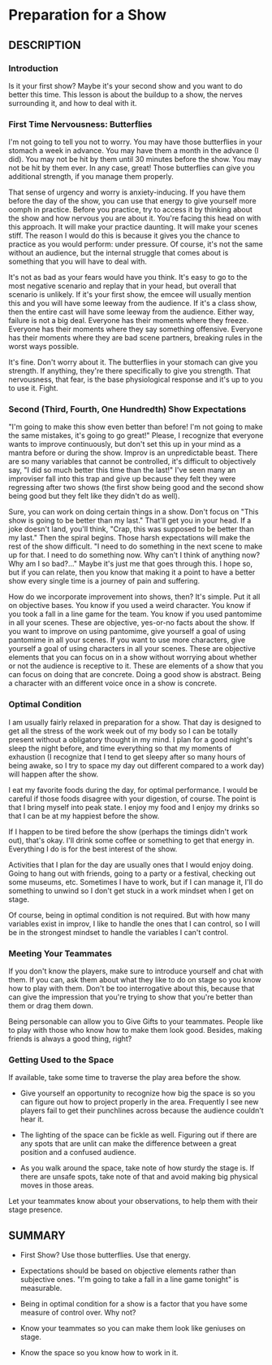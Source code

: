 ﻿# Preparation for a Show

## DESCRIPTION

### Introduction

Is it your first show? Maybe it's your second show and you want to do better this time. This lesson is about the buildup to a show, the nerves surrounding it, and how to deal with it. 

### First Time Nervousness: Butterflies

I'm not going to tell you not to worry. You may have those butterflies in your stomach a week in advance. You may have them a month in the advance (I did). You may not be hit by them until 30 minutes before the show. You may not be hit by them ever. In any case, great! Those butterflies can give you additional strength, if you manage them properly.

That sense of urgency and worry is anxiety-inducing. If you have them before the day of the show, you can use that energy to give yourself more oomph in practice. Before you practice, try to access it by thinking about the show and how nervous you are about it. You're facing this head on with this approach. It will make your practice daunting. It will make your scenes stiff. The reason I would do this is because it gives you the chance to practice as you would perform: under pressure. Of course, it's not the same without an audience, but the internal struggle that comes about is something that you will have to deal with.

It's not as bad as your fears would have you think. It's easy to go to the most negative scenario and replay that in your head, but overall that scenario is unlikely. If it's your first show, the emcee will usually mention this and you will have some leeway from the audience. If it's a class show, then the entire cast will have some leeway from the audience. Either way, failure is not a big deal. Everyone has their moments where they freeze. Everyone has their moments where they say something offensive. Everyone has their moments where they are bad scene partners, breaking rules in the worst ways possible. 

It's fine. Don't worry about it. The butterflies in your stomach can give you strength. If anything, they're there specifically to give you strength. That nervousness, that fear, is the base physiological response and it's up to you to use it. Fight.

### Second (Third, Fourth, One Hundredth) Show Expectations

"I'm going to make this show even better than before! I'm not going to make the same mistakes, it's going to go great!" Please, I recognize that everyone wants to improve continuously, but don't set this up in your mind as a mantra before or during the show. Improv is an unpredictable beast. There are so many variables that cannot be controlled, it's difficult to objectively say, "I did so much better this time than the last!" I've seen many an improviser fall into this trap and give up because they felt they were regressing after two shows (the first show being good and the second show being good but they felt like they didn't do as well).

Sure, you can work on doing certain things in a show. Don't focus on "This show is going to be better than my last." That'll get you in your head. If a joke doesn't land, you'll think, "Crap, this was supposed to be better than my last." Then the spiral begins. Those harsh expectations will make the rest of the show difficult. "I need to do something in the next scene to make up for that. I need to do something now. Why can't I think of anything now? Why am I so bad?..." Maybe it's just me that goes through this. I hope so, but if you can relate, then you know that making it a point to have a better show every single time is a journey of pain and suffering.

How do we incorporate improvement into shows, then? It's simple. Put it all on objective bases. You know if you used a weird character. You know if you took a fall in a line game for the team. You know if you used pantomime in all your scenes. These are objective, yes-or-no facts about the show. If you want to improve on using pantomime, give yourself a goal of using pantomime in all your scenes. If you want to use more characters, give yourself a goal of using characters in all your scenes. These are objective elements that you can focus on in a show without worrying about whether or not the audience is receptive to it. These are elements of a show that you can focus on doing that are concrete. Doing a good show is abstract. Being a character with an different voice once in a show is concrete.

### Optimal Condition

I am usually fairly relaxed in preparation for a show. That day is designed to get all the stress of the work week out of my body so I can be totally present without a obligatory thought in my mind. I plan for a good night's sleep the night before, and time everything so that my moments of exhaustion (I recognize that I tend to get sleepy after so many hours of being awake, so I try to space my day out different compared to a work day) will happen after the show.

I eat my favorite foods during the day, for optimal performance. I would be careful if those foods disagree with your digestion, of course. The point is that I bring myself into peak state. I enjoy my food and I enjoy my drinks so that I can be at my happiest before the show.

If I happen to be tired before the show (perhaps the timings didn't work out), that's okay. I'll drink some coffee or something to get that energy in. Everything I do is for the best interest of the show.

Activities that I plan for the day are usually ones that I would enjoy doing. Going to hang out with friends, going to a party or a festival, checking out some museums, etc. Sometimes I have to work, but if I can manage it, I'll do something to unwind so I don't get stuck in a work mindset when I get on stage.

Of course, being in optimal condition is not required. But with how many variables exist in improv, I like to handle the ones that I can control, so I will be in the strongest mindset to handle the variables I can't control.

### Meeting Your Teammates

If you don't know the players, make sure to introduce yourself and chat with them. If you can, ask them about what they like to do on stage so you know how to play with them. Don't be too interrogative about this, because that can give the impression that you're trying to show that you're better than them or drag them down.

Being personable can allow you to Give Gifts to your teammates. People like to play with those who know how to make them look good. Besides, making friends is always a good thing, right?

### Getting Used to the Space

If available, take some time to traverse the play area before the show. 

- Give yourself an opportunity to recognize how big the space is so you can figure out how to project properly in the area. Frequently I see new players fail to get their punchlines across because the audience couldn't hear it.

- The lighting of the space can be fickle as well. Figuring out if there are any spots that are unlit can make the difference between a great position and a confused audience. 

- As you walk around the space, take note of how sturdy the stage is. If there are unsafe spots, take note of that and avoid making big physical moves in those areas. 

Let your teammates know about your observations, to help them with their stage presence.

## SUMMARY

- First Show? Use those butterflies. Use that energy.

- Expectations should be based on objective elements rather than subjective ones. "I'm going to take a fall in a line game tonight" is measurable.

- Being in optimal condition for a show is a factor that you have some measure of control over. Why not?

- Know your teammates so you can make them look like geniuses on stage.

- Know the space so you know how to work in it.
